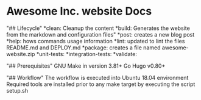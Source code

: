 # Awesome Inc. website Docs

"## Lifecycle"
*clean: Cleanup the content
*build: Generates the website from the markdown and configuration files"
*post: creates a new blog post
*help: hows commands usage information
*lint: updated to lint the files README.md and DEPLOY.md
*package: creates a file named awesome-website.zip
*unit-tests:
*integration-tests:
*validate:

"## Prerequisites"
    GNU Make in version 3.81+
    Go Hugo v0.80+

"## Workflow"
    The workflow is executed into Ubuntu 18.04 environment
    Required tools are installed prior to any make target
    by executing the script setup.sh